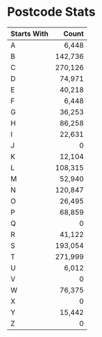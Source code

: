 # Postcode Stats
| Starts With | Count |
|:-|-:|
|A | 6,448  |
|B | 142,736  |
|C | 270,126 |
|D | 74,971 |
|E | 40,218 |
|F | 6,448 |
|G | 36,253 |
|H | 86,258 |
|I | 22,631 |
|J | 0 |
|K | 12,104 |
|L | 108,315 |
|M | 52,940 |
|N | 120,847 |
|O | 26,495 |
|P | 68,859 |
|Q | 0 |
|R | 41,122 |
|S | 193,054 |
|T | 271,999 |
|U | 6,012 |
|V | 0 |
|W | 76,375 | 
|X | 0 |
|Y | 15,442 | 
|Z | 0 |